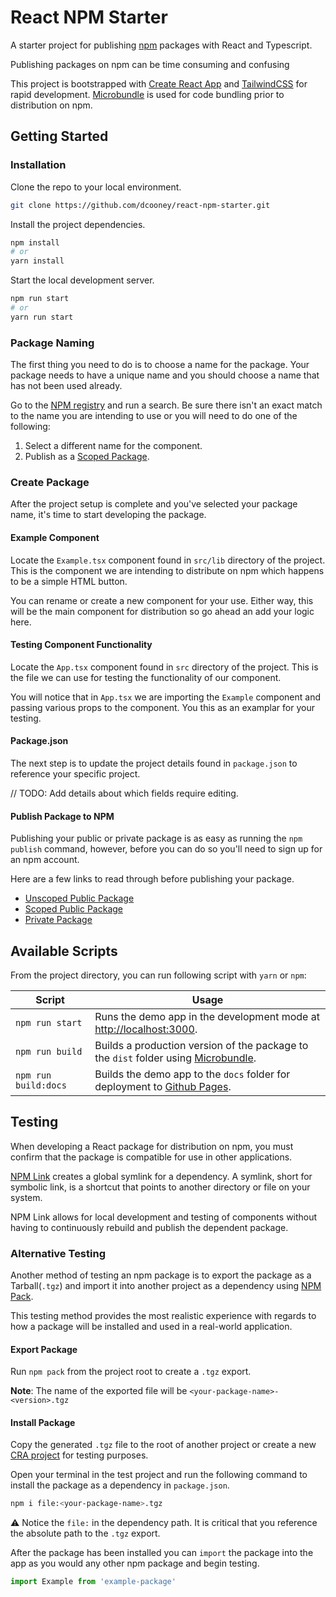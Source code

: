 # React NPM Starter

A starter project for publishing [npm](https://www.npmjs.com/) packages with React and Typescript.

Publishing packages on npm can be time consuming and confusing

This project is bootstrapped with [Create React App](https://github.com/facebook/create-react-app) and [TailwindCSS](https://tailwindcss.com/) for rapid development. [Microbundle](https://github.com/developit/microbundle) is used for code bundling prior to distribution on npm.

## Getting Started

### Installation

Clone the repo to your local environment.

```bash
git clone https://github.com/dcooney/react-npm-starter.git
```

Install the project dependencies.

```bash
npm install
# or
yarn install
```

Start the local development server.

```bash
npm run start
# or
yarn run start
```

### Package Naming

The first thing you need to do is to choose a name for the package. Your package needs to have a unique name and you should choose a name that has not been used already.

Go to the [NPM registry](https://www.npmjs.com/) and run a search. Be sure there isn't an exact match to the name you are intending to use or you will need to do one of the following:

1. Select a different name for the component.
2. Publish as a [Scoped Package](https://docs.npmjs.com/creating-and-publishing-scoped-public-packages).

### Create Package

After the project setup is complete and you've selected your package name, it's time to start developing the package.

#### Example Component

Locate the `Example.tsx` component found in `src/lib` directory of the project. This is the component we are intending to distribute on npm which happens to be a simple HTML button.

You can rename or create a new component for your use. Either way, this will be the main component for distribution so go ahead an add your logic here.

#### Testing Component Functionality

Locate the `App.tsx` component found in `src` directory of the project. This is the file we can use for testing the functionality of our component.

You will notice that in `App.tsx` we are importing the `Example` component and passing various props to the component. You this as an examplar for your testing.

#### Package.json

The next step is to update the project details found in `package.json` to reference your specific project.

// TODO: Add details about which fields require editing.

#### Publish Package to NPM

Publishing your public or private package is as easy as running the `npm publish` command, however, before you can do so you'll need to sign up for an npm account.

Here are a few links to read through before publishing your package.

- [Unscoped Public Package](https://docs.npmjs.com/creating-and-publishing-unscoped-public-packages)
- [Scoped Public Package](https://docs.npmjs.com/creating-and-publishing-scoped-public-packages)
- [Private Package](https://docs.npmjs.com/creating-and-publishing-private-packages)

## Available Scripts

From the project directory, you can run following script with `yarn` or `npm`:

| Script                | Usage                                                                                                                          |
|---------------------- |------------------------------------------------------------------------------------------------------------------------------- |
| `npm run start`       | Runs the demo app in the development mode at [http://localhost:3000](http://localhost:3000).      |
| `npm run build`       | Builds a production version of the package to the `dist` folder using [Microbundle](https://github.com/developit/microbundle).  |
| `npm run build:docs`  | Builds the demo app to the `docs` folder for deployment to [Github Pages](https://pages.github.com/).      |

## Testing

When developing a React package for distribution on npm, you must confirm that the package is compatible for use in other applications.

[NPM Link](https://docs.npmjs.com/cli/v9/commands/npm-link) creates a global symlink for a dependency. A symlink, short for symbolic link, is a shortcut that points to another directory or file on your system.

NPM Link allows for local development and testing of components without having to continuously rebuild and publish the dependent package.

### Alternative Testing

Another method of testing an npm package is to export the package as a Tarball(`.tgz`) and import it into another project as a dependency using [NPM Pack](https://docs.npmjs.com/cli/v7/commands/npm-pack).

This testing method provides the most realistic experience with regards to how a package will be installed and used in a real-world application.

#### Export Package

Run `npm pack` from the project root to create a `.tgz` export.

**Note**: The name of the exported file will be `<your-package-name>-<version>.tgz`

#### Install Package

Copy the generated `.tgz` file to the root of another project or create a new [CRA project](https://create-react-app.dev/docs/getting-started#quick-start) for testing purposes.

Open your terminal in the test project and run the following command to install the package as a dependency in `package.json`.

```bash
npm i file:<your-package-name>.tgz
```

⚠️ Notice the `file:` in the dependency path. It is critical that you reference the absolute path to the `.tgz` export.

After the package has been installed you can `import` the package into the app as you would any other npm package and begin testing.

```jsx
import Example from 'example-package'
```
